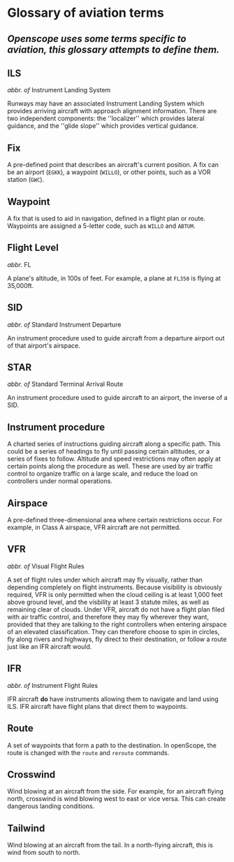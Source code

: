 # Glossary of aviation terms
*Openscope uses some terms specific to aviation, this glossary attempts to define them.*
---
## ILS
*abbr. of* Instrument Landing System

Runways may have an associated Instrument Landing System which provides arriving aircraft with approach alignment information. There are two independent components: the ''localizer'' which provides lateral guidance, and the ''glide slope'' which provides vertical guidance.

## Fix

A pre-defined point that describes an aircraft's current position. A fix can be an airport (`EGKK`), a waypoint (`WILLO`), or other points, such as a VOR station (`GWC`).

## Waypoint

A fix that is used to aid in navigation, defined in a flight plan or route. Waypoints are assigned a 5-letter code, such as `WILLO` and `ABTUM`.

## Flight Level
*abbr.* FL

A plane's altitude, in 100s of feet. For example, a plane at `FL350` is flying at 35,000ft.

## SID
*abbr. of* Standard Instrument Departure

An instrument procedure used to guide aircraft from a departure airport out of that airport's airspace.

## STAR
*abbr. of* Standard Terminal Arrival Route

An instrument procedure used to guide aircraft to an airport, the inverse of a SID.

## Instrument procedure

A charted series of instructions guiding aircraft along a specific path. This could be a series of headings to fly until passing certain altitudes, or a series of fixes to follow. Altitude and speed restrictions may often apply at certain points along the procedure as well. These are used by air traffic control to organize traffic on a large scale, and reduce the load on controllers under normal operations.

## Airspace

A pre-defined three-dimensional area where certain restrictions occur. For example, in Class A airspace, VFR aircraft are not permitted.

## VFR
*abbr. of* Visual Flight Rules

A set of flight rules under which aircraft may fly visually, rather than depending completely on flight instruments. Because visibility is obviously required, VFR is only permitted when the cloud ceiling is at least 1,000 feet above ground level, and the visbility at least 3 statute miles, as well as remaining clear of clouds. Under VFR, aircraft do not have a flight plan filed with air traffic control, and therefore they may fly wherever they want, provided that they are talking to the right controllers when entering airspace of an elevated classification. They can therefore choose to spin in circles, fly along rivers and highways, fly direct to their destination, or follow a route just like an IFR aircraft would.

## IFR
*abbr. of* Instrument Flight Rules

IFR aircraft **do** have instruments allowing them to navigate and land using ILS. IFR aircraft have flight plans that direct them to waypoints.

## Route

A set of waypoints that form a path to the destination. In openScope, the route is changed with the `route` and `reroute` commands.

## Crosswind

Wind blowing at an aircraft from the side. For example, for an aircraft flying north, crosswind is wind blowing west to east or vice versa. This can create dangerous landing conditions.

## Tailwind

Wind blowing at an aircraft from the tail. In a north-flying aircraft, this is wind from south to north.
